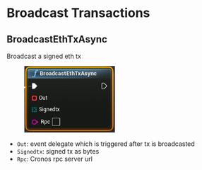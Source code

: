 # Broadcast Transactions

## BroadcastEthTxAsync

Broadcast a signed eth tx

<figure><img src="../../../.gitbook/assets/cronos-gamefi-blueprint-broadcastethtxasync" alt=""><figcaption></figcaption></figure>

* `Out`: event delegate which is triggered after tx is broadcasted
* `Signedtx`: signed tx as bytes
* `Rpc`: Cronos rpc server url
